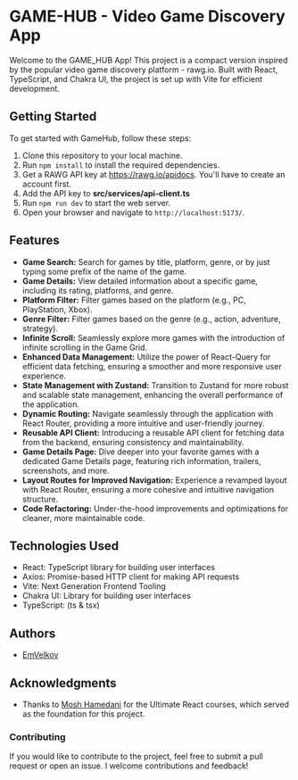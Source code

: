 # GAME-HUB - Video Game Discovery App

Welcome to the GAME_HUB App! This project is a compact version inspired by the popular video game discovery platform - rawg.io.
Built with React, TypeScript, and Chakra UI, the project is set up with Vite for efficient development.

## Getting Started

To get started with GameHub, follow these steps:

1. Clone this repository to your local machine.
2. Run `npm install` to install the required dependencies.
3. Get a RAWG API key at https://rawg.io/apidocs. You'll have to create an account first.
4. Add the API key to **src/services/api-client.ts**
5. Run `npm run dev` to start the web server.
6. Open your browser and navigate to `http://localhost:5173/`.

## Features

- **Game Search:** Search for games by title, platform, genre, or by just typing some prefix of the name of the game.
- **Game Details:** View detailed information about a specific game, including its rating, platforms, and genre.
- **Platform Filter:** Filter games based on the platform (e.g., PC, PlayStation, Xbox).
- **Genre Filter:** Filter games based on the genre (e.g., action, adventure, strategy).
- **Infinite Scroll:** Seamlessly explore more games with the introduction of infinite scrolling in the Game Grid.
- **Enhanced Data Management:** Utilize the power of React-Query for efficient data fetching, ensuring a smoother and more responsive user experience.
- **State Management with Zustand:** Transition to Zustand for more robust and scalable state management, enhancing the overall performance of the application.
- **Dynamic Routing:** Navigate seamlessly through the application with React Router, providing a more intuitive and user-friendly journey.
- **Reusable API Client:** Introducing a reusable API client for fetching data from the backend, ensuring consistency and maintainability.
- **Game Details Page:** Dive deeper into your favorite games with a dedicated Game Details page, featuring rich information, trailers, screenshots, and more.
- **Layout Routes for Improved Navigation:** Experience a revamped layout with React Router, ensuring a more cohesive and intuitive navigation structure.
- **Code Refactoring:** Under-the-hood improvements and optimizations for cleaner, more maintainable code.

## Technologies Used

- React: TypeScript library for building user interfaces
- Axios: Promise-based HTTP client for making API requests
- Vite: Next Generation Frontend Tooling
- Chakra UI: Library for building user interfaces
- TypeScript: (ts & tsx)

## Authors

- [EmVelkov](https://github.com/EmVelkov)

## Acknowledgments

- Thanks to [Mosh Hamedani](https://github.com/mosh-hamedani) for the Ultimate React courses, which served as the foundation for this project.

### Contributing

If you would like to contribute to the project, feel free to submit a pull request or open an issue. I welcome contributions and feedback!
